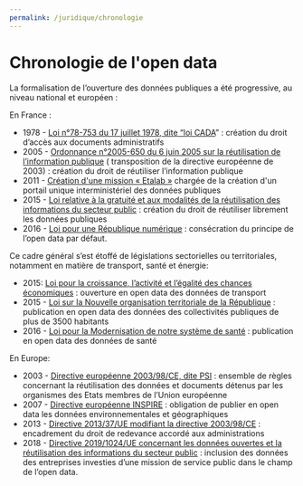 ```yaml
---
permalink: /juridique/chronologie
---
```

# Chronologie de l'open data

La formalisation de l’ouverture des données publiques a été progressive, au niveau national et européen&nbsp;:

En France :
* 1978 - [Loi n°78-753 du 17 juillet 1978, dite “loi CADA](https://www.legifrance.gouv.fr/affichTexte.do?cidTexte=JORFTEXT000000339241)” : création du droit d’accès aux documents administratifs
* 2005 - [Ordonnance n°2005-650 du 6 juin 2005 sur la réutilisation de l’information publique](https://www.legifrance.gouv.fr/affichTexte.do?cidTexte=JORFTEXT000000629684) ( transposition de la directive européenne de 2003) : création du droit de réutiliser l’information publique
* 2011 - [Création d'une mission « Etalab »](https://www.legifrance.gouv.fr/affichTexte.do?cidTexte=JORFTEXT000023619063&categorieLien=id) chargée de la création d'un portail unique interministériel des données publiques
* 2015 - [Loi relative à la gratuité et aux modalités de la réutilisation des informations du secteur public](https://www.legifrance.gouv.fr/affichTexte.do?cidTexte=JORFTEXT000031701525&fastPos=1&fastReqId=929140163&categorieLien=id&oldAction=rechTexte) : création du droit de réutiliser librement les données publiques
* 2016 - [Loi pour une République numérique](https://www.legifrance.gouv.fr/affichLoiPubliee.do?idDocument=JORFDOLE000031589829&type=general&legislature=14) : consécration du principe de l’open data par défaut.                     

Ce cadre général s’est étoffé de législations sectorielles ou territoriales, notamment en matière de transport, santé et énergie:                     
* 2015: [Loi pour la croissance, l’activité et l’égalité des chances économiques](https://www.legifrance.gouv.fr/affichLoiPubliee.do?idDocument=JORFDOLE000029883713&type=general&legislature=14) : ouverture en open data des données de transport 
* 2015 - [Loi sur la Nouvelle organisation territoriale de la République](https://www.legifrance.gouv.fr/affichTexte.do?cidTexte=JORFTEXT000030985460&categorieLien=id) :  publication en open data des données des collectivités publiques de plus de 3500 habitants 
* 2016 - [Loi pour la Modernisation de notre système de santé](https://www.legifrance.gouv.fr/affichTexte.do?cidTexte=JORFTEXT000031912641&categorieLien=id) : publication en open data des données de santé            

En Europe: 
* 2003 - [Directive européenne 2003/98/CE, dite PSI](https://eur-lex.europa.eu/legal-content/FR/TXT/HTML/?uri=CELEX:32003L0098) : ensemble de règles concernant la réutilisation des données et documents détenus par les organismes des Etats membres de l’Union européenne
* 2007 - [Directive européenne INSPIRE](https://eur-lex.europa.eu/legal-content/FR/TXT/HTML/?uri=CELEX:32007L0002) : obligation de publier en open data les données environnementales et géographiques
* 2013 - [Directive 2013/37/UE modifiant la directive 2003/98/CE](https://eur-lex.europa.eu/legal-content/FR/TXT/PDF/?uri=CELEX:32013L0037&from=FR) : encadrement du droit de redevance accordé aux administrations
* 2018 - [Directive 2019/1024/UE concernant les données ouvertes et la réutilisation des informations du secteur public](https://eur-lex.europa.eu/legal-content/FR/TXT/HTML/?uri=CELEX:32019L1024&from=EN) : inclusion des données des entreprises investies d’une mission de service public dans le champ de l’open data.
